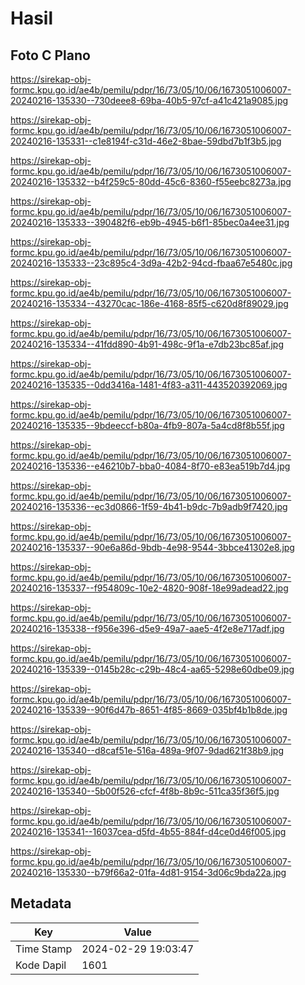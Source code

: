 # Hasil

## Foto C Plano

https://sirekap-obj-formc.kpu.go.id/ae4b/pemilu/pdpr/16/73/05/10/06/1673051006007-20240216-135330--730deee8-69ba-40b5-97cf-a41c421a9085.jpg

https://sirekap-obj-formc.kpu.go.id/ae4b/pemilu/pdpr/16/73/05/10/06/1673051006007-20240216-135331--c1e8194f-c31d-46e2-8bae-59dbd7b1f3b5.jpg

https://sirekap-obj-formc.kpu.go.id/ae4b/pemilu/pdpr/16/73/05/10/06/1673051006007-20240216-135332--b4f259c5-80dd-45c6-8360-f55eebc8273a.jpg

https://sirekap-obj-formc.kpu.go.id/ae4b/pemilu/pdpr/16/73/05/10/06/1673051006007-20240216-135333--390482f6-eb9b-4945-b6f1-85bec0a4ee31.jpg

https://sirekap-obj-formc.kpu.go.id/ae4b/pemilu/pdpr/16/73/05/10/06/1673051006007-20240216-135333--23c895c4-3d9a-42b2-94cd-fbaa67e5480c.jpg

https://sirekap-obj-formc.kpu.go.id/ae4b/pemilu/pdpr/16/73/05/10/06/1673051006007-20240216-135334--43270cac-186e-4168-85f5-c620d8f89029.jpg

https://sirekap-obj-formc.kpu.go.id/ae4b/pemilu/pdpr/16/73/05/10/06/1673051006007-20240216-135334--41fdd890-4b91-498c-9f1a-e7db23bc85af.jpg

https://sirekap-obj-formc.kpu.go.id/ae4b/pemilu/pdpr/16/73/05/10/06/1673051006007-20240216-135335--0dd3416a-1481-4f83-a311-443520392069.jpg

https://sirekap-obj-formc.kpu.go.id/ae4b/pemilu/pdpr/16/73/05/10/06/1673051006007-20240216-135335--9bdeeccf-b80a-4fb9-807a-5a4cd8f8b55f.jpg

https://sirekap-obj-formc.kpu.go.id/ae4b/pemilu/pdpr/16/73/05/10/06/1673051006007-20240216-135336--e46210b7-bba0-4084-8f70-e83ea519b7d4.jpg

https://sirekap-obj-formc.kpu.go.id/ae4b/pemilu/pdpr/16/73/05/10/06/1673051006007-20240216-135336--ec3d0866-1f59-4b41-b9dc-7b9adb9f7420.jpg

https://sirekap-obj-formc.kpu.go.id/ae4b/pemilu/pdpr/16/73/05/10/06/1673051006007-20240216-135337--90e6a86d-9bdb-4e98-9544-3bbce41302e8.jpg

https://sirekap-obj-formc.kpu.go.id/ae4b/pemilu/pdpr/16/73/05/10/06/1673051006007-20240216-135337--f954809c-10e2-4820-908f-18e99adead22.jpg

https://sirekap-obj-formc.kpu.go.id/ae4b/pemilu/pdpr/16/73/05/10/06/1673051006007-20240216-135338--f956e396-d5e9-49a7-aae5-4f2e8e717adf.jpg

https://sirekap-obj-formc.kpu.go.id/ae4b/pemilu/pdpr/16/73/05/10/06/1673051006007-20240216-135339--0145b28c-c29b-48c4-aa65-5298e60dbe09.jpg

https://sirekap-obj-formc.kpu.go.id/ae4b/pemilu/pdpr/16/73/05/10/06/1673051006007-20240216-135339--90f6d47b-8651-4f85-8669-035bf4b1b8de.jpg

https://sirekap-obj-formc.kpu.go.id/ae4b/pemilu/pdpr/16/73/05/10/06/1673051006007-20240216-135340--d8caf51e-516a-489a-9f07-9dad621f38b9.jpg

https://sirekap-obj-formc.kpu.go.id/ae4b/pemilu/pdpr/16/73/05/10/06/1673051006007-20240216-135340--5b00f526-cfcf-4f8b-8b9c-511ca35f36f5.jpg

https://sirekap-obj-formc.kpu.go.id/ae4b/pemilu/pdpr/16/73/05/10/06/1673051006007-20240216-135341--16037cea-d5fd-4b55-884f-d4ce0d46f005.jpg

https://sirekap-obj-formc.kpu.go.id/ae4b/pemilu/pdpr/16/73/05/10/06/1673051006007-20240216-135330--b79f66a2-01fa-4d81-9154-3d06c9bda22a.jpg


## Metadata

| Key        | Value               |
| ---------- | ------------------- |
| Time Stamp | 2024-02-29 19:03:47 |
| Kode Dapil | 1601                |



